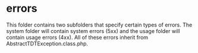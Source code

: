 # errors

This folder contains two subfolders that specify certain types of errors. The system folder will contain system errors (5xx) and the usage folder will contain usage errors (4xx). All of these errors inherit from AbstractTDTException.class.php.
